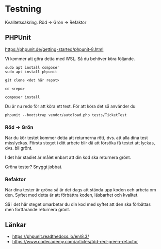 # Testning
Kvalitetssäkring.
Röd -> Grön -> Refaktor

## PHPUnit
https://phpunit.de/getting-started/phpunit-8.html

Vi kommer att göra detta med WSL.
Så du behöver köra följande.

    sudo apt install composer
    sudo apt install phpunit

    git clone <det här repot>

    cd <repo>

    composer install

Du är nu redo för att köra ett test. För att köra det så använder du

    phpunit --bootstrap vendor/autoload.php tests/TicketTest

### Röd -> Grön
När du kör testet kommer detta att returnerna rött, dvs. att alla dina test misslyckas.
Första steget i ditt arbete blir då att försöka få testet att lyckas, dvs. bli grönt.

I det här stadiet är målet enbart att din kod ska returnera grönt.

Gröna tester? Snyggt jobbat.

### Refaktor
När dina tester är gröna så är det dags att stända upp koden och arbeta om den.
Syftet med detta är att förbättra koden, läsbarhet och kvalitet.

Så i det här steget omarbetar du din kod med syftet att den ska förbättas men fortfarande returnera grönt.

## Länkar
* https://phpunit.readthedocs.io/en/8.3/
* https://www.codecademy.com/articles/tdd-red-green-refactor